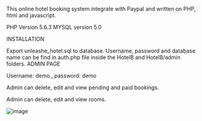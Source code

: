 This online hotel booking system integrate with Paypal and written on PHP, html and javascript.

PHP Version 5.6.3 MYSQL version 5.0

INSTALLATION

Export unleashe_hotel.sql to database.
Username, password and database name can be find in auth.php file inside the HotelB and HotelB/admin folders.
ADMIN PAGE

Username: demo , password: demo

Admin can delete, edit and view pending and paid bookings.

Admin can delete, edit and view rooms.

![image](https://github.com/amacleod1417/Hotel__Echo/assets/155204136/fb23f6c2-2317-4423-adcf-eecdec1053d9)
